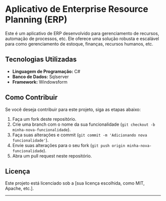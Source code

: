 # Aplicativo de Enterprise Resource Planning (ERP)

Este é um aplicativo de ERP desenvolvido para gerenciamento de recursos, automação de processos, etc.
Ele oferece uma solução robusta e escalável para como gerenciamento de estoque, finanças, recursos humanos, etc.



## Tecnologias Utilizadas

- **Linguagem de Programação:** C#
- **Banco de Dados:** Sqlserver
- **Framework:** Windowsform

## Como Contribuir

Se você deseja contribuir para este projeto, siga as etapas abaixo:

1. Faça um fork deste repositório.
2. Crie uma branch com o nome da sua funcionalidade (`git checkout -b minha-nova-funcionalidade`).
3. Faça suas alterações e commit (`git commit -m 'Adicionando nova funcionalidade'`).
4. Envie suas alterações para o seu fork (`git push origin minha-nova-funcionalidade`).
5. Abra um pull request neste repositório.

## Licença

Este projeto está licenciado sob a [sua licença escolhida, como MIT, Apache, etc.].

---

